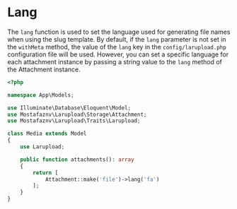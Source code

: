 # Lang

The `lang` function is used to set the language used for generating file names when using the slug template. By default, if the `lang` parameter is not set in the `withMeta` method, the value of the `lang` key in the `config/larupload.php` configuration file will be used. However, you can set a specific language for each attachment instance by passing a string value to the `lang` method of the Attachment instance.

```php
<?php

namespace App\Models;

use Illuminate\Database\Eloquent\Model;
use Mostafaznv\Larupload\Storage\Attachment;
use Mostafaznv\Larupload\Traits\Larupload;

class Media extends Model
{
    use Larupload;

    public function attachments(): array
    {
        return [
            Attachment::make('file')->lang('fa')
        ];
    }
}
```





